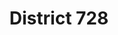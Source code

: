 ---
title: District 728
cities: Elk River, Otsego, Rogers, Zimmerman
location: "Zimmerman Middle/High School"
--- 